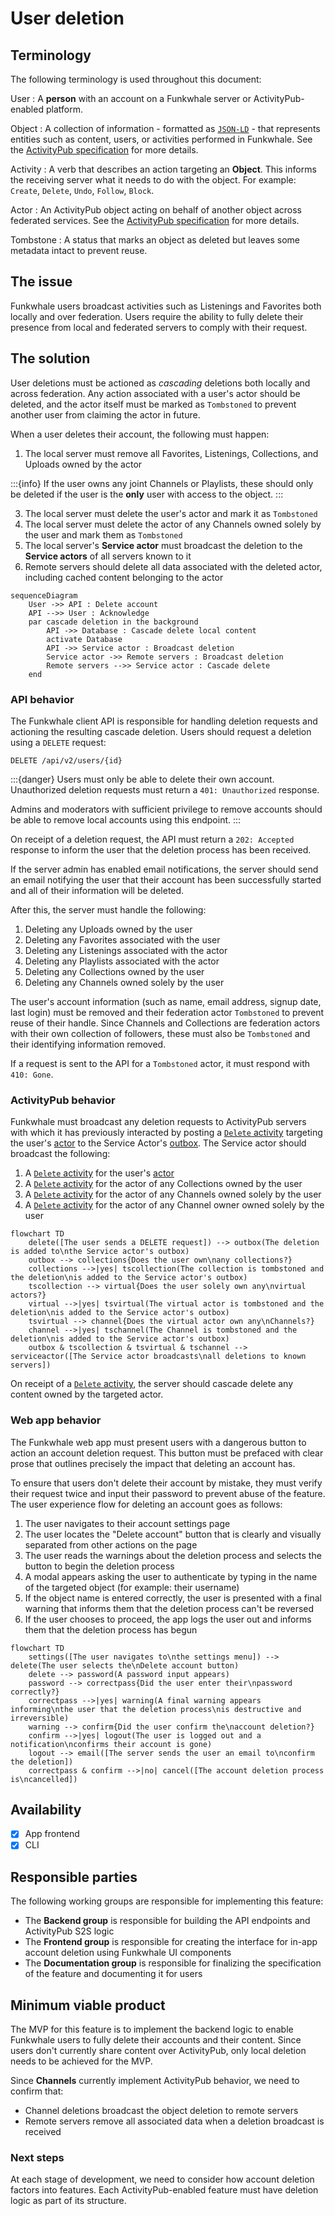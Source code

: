 # User deletion

## Terminology

The following terminology is used throughout this document:

User
: A **person** with an account on a Funkwhale server or ActivityPub-enabled platform.

Object
: A collection of information - formatted as [`JSON-LD`](https://json-ld.org/) - that represents entities such as content, users, or activities performed in Funkwhale. See the [ActivityPub specification](https://www.w3.org/TR/activitypub/#obj) for more details.

Activity
: A verb that describes an action targeting an **Object**. This informs the receiving server what it needs to do with the object. For example: `Create`, `Delete`, `Undo`, `Follow`, `Block`.

Actor
: An ActivityPub object acting on behalf of another object across federated services. See the [ActivityPub specification][actor] for more details.

Tombstone
: A status that marks an object as deleted but leaves some metadata intact to prevent reuse.

## The issue

Funkwhale users broadcast activities such as Listenings and Favorites both locally and over federation. Users require the ability to fully delete their presence from local and federated servers to comply with their request.

## The solution

User deletions must be actioned as _cascading_ deletions both locally and across federation. Any action associated with a user's actor should be deleted, and the actor itself must be marked as `Tombstoned` to prevent another user from claiming the actor in future.

When a user deletes their account, the following must happen:

1. The local server must remove all Favorites, Listenings, Collections, and Uploads owned by the actor

:::{info}
If the user owns any joint Channels or Playlists, these should only be deleted if the user is the **only** user with access to the object.
:::

3. The local server must delete the user's actor and mark it as `Tombstoned`
4. The local server must delete the actor of any Channels owned solely by the user and mark them as `Tombstoned`
5. The local server's **Service actor** must broadcast the deletion to the **Service actors** of all servers known to it
6. Remote servers should delete all data associated with the deleted actor, including cached content belonging to the actor

```{mermaid}
sequenceDiagram
    User ->> API : Delete account
    API -->> User : Acknowledge
    par cascade deletion in the background
        API ->> Database : Cascade delete local content
        activate Database
        API ->> Service actor : Broadcast deletion
        Service actor ->> Remote servers : Broadcast deletion
        Remote servers -->> Service actor : Cascade delete
    end
```

### API behavior

The Funkwhale client API is responsible for handling deletion requests and actioning the resulting cascade deletion. Users should request a deletion using a `DELETE` request:

```text
DELETE /api/v2/users/{id}
```

:::{danger}
Users must only be able to delete their own account. Unauthorized deletion requests must return a `401: Unauthorized` response.

Admins and moderators with sufficient privilege to remove accounts should be able to remove local accounts using this endpoint.
:::

On receipt of a deletion request, the API must return a `202: Accepted` response to inform the user that the deletion process has been received.

If the server admin has enabled email notifications, the server should send an email notifying the user that their account has been successfully started and all of their information will be deleted.

After this, the server must handle the following:

1. Deleting any Uploads owned by the user
2. Deleting any Favorites associated with the user
3. Deleting any Listenings associated with the actor
4. Deleting any Playlists associated with the actor
5. Deleting any Collections owned by the user
6. Deleting any Channels owned solely by the user

The user's account information (such as name, email address, signup date, last login) must be removed and their federation actor `Tombstoned` to prevent reuse of their handle. Since Channels and Collections are federation actors with their own collection of followers, these must also be `Tombstoned` and their identifying information removed.

If a request is sent to the API for a `Tombstoned` actor, it must respond with `410: Gone`.

### ActivityPub behavior

Funkwhale must broadcast any deletion requests to ActivityPub servers with which it has previously interacted by posting a [`Delete` activity][delete] targeting the user's [actor] to the Service Actor's [outbox]. The Service actor should broadcast the following:

1. A [`Delete` activity][delete] for the user's [actor]
2. A [`Delete` activity][delete] for the actor of any Collections owned by the user
3. A [`Delete` activity][delete] for the actor of any Channels owned solely by the user
4. A [`Delete` activity][delete] for the actor of any Channel owner owned solely by the user

```{mermaid}
flowchart TD
    delete([The user sends a DELETE request]) --> outbox(The deletion is added to\nthe Service actor's outbox)
    outbox --> collections{Does the user own\nany collections?}
    collections -->|yes| tscollection(The collection is tombstoned and the deletion\nis added to the Service actor's outbox)
    tscollection --> virtual{Does the user solely own any\nvirtual actors?}
    virtual -->|yes| tsvirtual(The virtual actor is tombstoned and the deletion\nis added to the Service actor's outbox)
    tsvirtual --> channel{Does the virtual actor own any\nChannels?}
    channel -->|yes| tschannel(The Channel is tombstoned and the deletion\nis added to the Service actor's outbox)
    outbox & tscollection & tsvirtual & tschannel --> serviceactor([The Service actor broadcasts\nall deletions to known servers])
```

On receipt of a [`Delete` activity][delete], the server should cascade delete any content owned by the targeted actor.

### Web app behavior

The Funkwhale web app must present users with a dangerous button to action an account deletion request. This button must be prefaced with clear prose that outlines precisely the impact that deleting an account has.

To ensure that users don't delete their account by mistake, they must verify their request twice and input their password to prevent abuse of the feature. The user experience flow for deleting an account goes as follows:

1. The user navigates to their account settings page
2. The user locates the "Delete account" button that is clearly and visually separated from other actions on the page
3. The user reads the warnings about the deletion process and selects the button to begin the deletion process
4. A modal appears asking the user to authenticate by typing in the name of the targeted object (for example: their username)
5. If the object name is entered correctly, the user is presented with a final warning that informs them that the deletion process can't be reversed
6. If the user chooses to proceed, the app logs the user out and informs them that the deletion process has begun

```{mermaid}
flowchart TD
    settings([The user navigates to\nthe settings menu]) --> delete(The user selects the\nDelete account button)
    delete --> password(A password input appears)
    password --> correctpass{Did the user enter their\npassword correctly?}
    correctpass -->|yes| warning(A final warning appears informing\nthe user that the deletion process\nis destructive and irreversible)
    warning --> confirm{Did the user confirm the\naccount deletion?}
    confirm -->|yes| logout(The user is logged out and a notification\nconfirms their account is gone)
    logout --> email([The server sends the user an email to\nconfirm the deletion])
    correctpass & confirm -->|no| cancel([The account deletion process is\ncancelled])
```

## Availability

- [x] App frontend
- [x] CLI

## Responsible parties

The following working groups are responsible for implementing this feature:

- The **Backend group** is responsible for building the API endpoints and ActivityPub S2S logic
- The **Frontend group** is responsible for creating the interface for in-app account deletion using Funkwhale UI components
- The **Documentation group** is responsible for finalizing the specification of the feature and documenting it for users

## Minimum viable product

The MVP for this feature is to implement the backend logic to enable Funkwhale users to fully delete their accounts and their content. Since users don't currently share content over ActivityPub, only local deletion needs to be achieved for the MVP.

Since **Channels** currently implement ActivityPub behavior, we need to confirm that:

- Channel deletions broadcast the object deletion to remote servers
- Remote servers remove all associated data when a deletion broadcast is received

### Next steps

At each stage of development, we need to consider how account deletion factors into features. Each ActivityPub-enabled feature must have deletion logic as part of its structure.

[outbox]: https://www.w3.org/TR/activitypub/#outbox
[actor]: https://www.w3.org/TR/activitypub/#actors
[delete]: https://www.w3.org/TR/activitypub/#delete-activity-outbox
